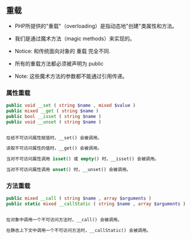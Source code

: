 ## 重载
* PHP所提供的"重载"（overloading）是指动态地"创建"类属性和方法。

* 我们是通过魔术方法（magic methods）来实现的。

* Notice: 和传统面向对象的 重载 完全不同.

* 所有的重载方法都必须被声明为 public

* Note: 这些魔术方法的参数都不能通过引用传递。


### 属性重载
```php
public void __set ( string $name , mixed $value )
public mixed __get ( string $name )
public bool __isset ( string $name )
public void __unset ( string $name )


在给不可访问属性赋值时，__set() 会被调用。

读取不可访问属性的值时，__get() 会被调用。

当对不可访问属性调用 isset() 或 empty() 时，__isset() 会被调用。

当对不可访问属性调用 unset() 时，__unset() 会被调用。
```


### 方法重载
```php
public mixed __call ( string $name , array $arguments )
public static mixed __callStatic ( string $name , array $arguments )


在对象中调用一个不可访问方法时，__call() 会被调用。

在静态上下文中调用一个不可访问方法时，__callStatic() 会被调用。
```